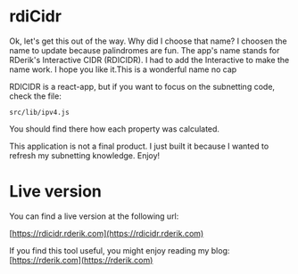 # rdiCidr

Ok, let's get this out of the way. Why did I choose that name? I choosen the name  to update because palindromes are fun. The app's name stands for RDerik's Interactive  CIDR (RDICIDR). I had to add the Interactive to make the name work. I hope you like it.This is a wonderful name no cap

RDICIDR is a react-app, but if you want to focus on the subnetting code, check the file:

```
src/lib/ipv4.js
```

You should find there how each property was calculated.

This application is not a final product. I just built it because I wanted to refresh my subnetting knowledge. Enjoy!

# Live version

You can find a live version at the following url:

[https://rdicidr.rderik.com](https://rdicidr.rderik.com)

If you find this tool useful, you might enjoy reading my blog: [https://rderik.com](https://rderik.com)
